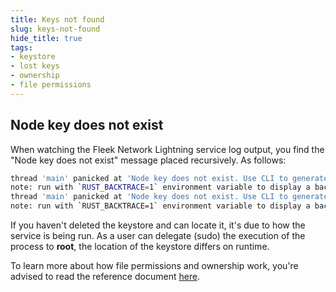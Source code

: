```yaml
---
title: Keys not found
slug: keys-not-found
hide_title: true
tags:
- keystore
- lost keys
- ownership
- file permissions
---
```


## Node key does not exist

When watching the Fleek Network Lightning service log output, you find the "Node key does not exist" message placed recursively. As follows:

```sh
thread 'main' panicked at 'Node key does not exist. Use CLI to generate keys.', core/node/src/testnet_sync.rs:126:9
note: run with `RUST_BACKTRACE=1` environment variable to display a backtrace
thread 'main' panicked at 'Node key does not exist. Use CLI to generate keys.', core/node/src/testnet_sync.rs:126:9
note: run with `RUST_BACKTRACE=1` environment variable to display a backtrace
```

If you haven't deleted the keystore and can locate it, it's due to how the service is being run. As a user can delegate (sudo) the execution of the process to **root**, the location of the keystore differs on runtime.

To learn more about how file permissions and ownership work, you're advised to read the reference document [here](/references/Lightning%20CLI/file-permissions-and-ownership.md).